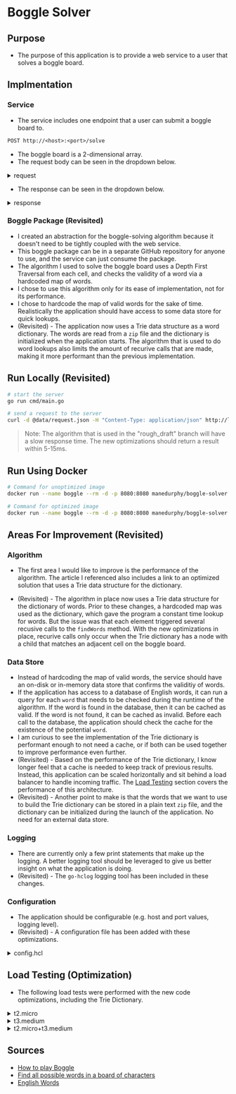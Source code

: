 # Boggle Solver

## Purpose

- The purpose of this application is to provide a web service to a user that solves a boggle board.

## Implmentation

### Service

- The service includes one endpoint that a user can submit a boggle board to.

```txt
POST http://<host>:<port>/solve
```

- The boggle board is a 2-dimensional array.
- The request body can be seen in the dropdown below.

<details>

<summary>request</summary>

```json
{
    "board": [
        ["D", "A", "T"],
        ["U", "A", "K"],
        ["P", "L", "A"],
        ["M", "Y", "O"],
        ["O", "G", "G"],
        ["L", "A", "N"]
    ]
}
```

</details>

- The response can be seen in the dropdown below.

<details>

<summary>response</summary>

```json
{
    "words_found": [
        "DATA",
        "PLAY",
        "GOLANG"
    ]
}
```

</details>

### Boggle Package (Revisited)

- I created an abstraction for the boggle-solving algorithm because it doesn't need to be tightly coupled with the web service.
- This boggle package can be in a separate GitHub repository for anyone to use, and the service can just consume the package.
- The algorithm I used to solve the boggle board uses a Depth First Traversal from each cell, and checks the validity of a word via a hardcoded map of words.
- I chose to use this algorithm only for its ease of implementation, not for its performance.
- I chose to hardcode the map of valid words for the sake of time. Realistically the application should have access to some data store for quick lookups.
- (Revisited) - The application now uses a Trie data structure as a word dictionary. The words are read from a `zip` file and the dictionary is initialized when the application starts. The algorithm that is used to do word lookups also limits the amount of recurive calls that are made, making it more performant than the previous implementation.

## Run Locally (Revisited)

```bash
# start the server
go run cmd/main.go

# send a request to the server
curl -d @data/request.json -H "Content-Type: application/json" http://localhost:8080/solve
```

>Note: The algorithm that is used in the "rough_draft" branch will have a slow response time. The new optimizations should return a result within 5-15ms.

## Run Using Docker

```bash
# Command for unoptimized image
docker run --name boggle --rm -d -p 8080:8080 manedurphy/boggle-solver:rough_draft

# Command for optimized image
docker run --name boggle --rm -d -p 8080:8080 manedurphy/boggle-solver:optimization
```

## Areas For Improvement (Revisited)

### Algorithm

- The first area I would like to improve is the performance of the algorithm. The article I referenced also includes a link to an optimized solution that uses a Trie data structure for the dictionary.

- (Revisited) - The algorithm in place now uses a Trie data structure for the dictionary of words. Prior to these changes, a hardcoded map was used as the dictionary, which gave the program a constant time lookup for words. But the issue was that each element triggered several recusive calls to the `findWords` method. With the new optimizations in place, recurive calls only occur when the Trie dictionary has a node with a child that matches an adjacent cell on the boggle board.

### Data Store

- Instead of hardcoding the map of valid words, the service should have an on-disk or in-memory data store that confirms the validitiy of words.
- If the application has access to a database of English words, it can run a query for each `word` that needs to be checked during the runtime of the algorithm. If the word is found in the database, then it can be cached as valid. If the word is not found, it can be cached as invalid. Before each call to the database, the application should check the cache for the existence of the potential `word`.
- I am curious to see the implementation of the Trie dictionary is performant enough to not need a cache, or if both can be used together to improve performance even further.
- (Revisited) - Based on the performance of the Trie dictionary, I know longer feel that a cache is needed to keep track of previous results. Instead, this application can be scaled horizontally and sit behind a load balancer to handle incoming traffic. The [Load Testing](#load-testing-optimization) section covers the performance of this architecture.
- (Revisited) - Another point to make is that the words that we want to use to build the Trie dictionary can be stored in a plain text `zip` file, and the dictionary can be initialized during the launch of the application. No need for an external data store.

### Logging

- There are currently only a few print statements that make up the logging. A better logging tool should be leveraged to give us better insight on what the application is doing.
- (Revisited) - The `go-hclog` logging tool has been included in these changes.

### Configuration

- The application should be configurable (e.g. host and port values, logging level).
- (Revisited) - A configuration file has been added with these optimizations.

<details>

<summary>config.hcl</summary>

```hcl
host = "0.0.0.0"
port = 8080
words_zip_file = "data/words.zip"
log_level = "info"
```

</details>

## Load Testing (Optimization)

- The following load tests were performed with the new code optimizations, including the Trie Dictionary.

<details>

<summary>t2.micro</summary>

- 3 t2.micro EC2 nodes behind an Elastic Load Balancer (ELB)

```bash
# Apache Bench Command
ab -n 10000 -c 1000 -T "application/json" -p data/request.json http://boggle-362284770.us-east-1.elb.amazonaws.com/solve
```

- Results

```txt
Server Software:        
Server Hostname:        boggle-362284770.us-east-1.elb.amazonaws.com
Server Port:            80

Document Path:          /solve
Document Length:        2190 bytes

Concurrency Level:      1000
Time taken for tests:   9.800 seconds
Complete requests:      10000
Failed requests:        0
Total transferred:      23120000 bytes
Total body sent:        3470000
HTML transferred:       21900000 bytes
Requests per second:    1020.41 [#/sec] (mean)
Time per request:       980.002 [ms] (mean)
Time per request:       0.980 [ms] (mean, across all concurrent requests)
Transfer rate:          2303.89 [Kbytes/sec] received
                        345.78 kb/s sent
                        2649.67 kb/s total

Connection Times (ms)
              min  mean[+/-sd] median   max
Connect:       70   85  11.2     82     186
Processing:    72  789 956.5    286    3761
Waiting:       72  789 956.5    286    3761
Total:        150  874 956.5    368    3847

Percentage of the requests served within a certain time (ms)
  50%    368
  66%    725
  75%   1652
  80%   2032
  90%   2517
  95%   2871
  98%   2917
  99%   3586
 100%   3847 (longest request)
```

</details>

<details>

<summary>t3.medium</summary>

- 3 t2.medium EC2 nodes behind an Elastic Load Balancer (ELB)

```bash
# Apache Bench Command
ab -n 10000 -c 1000 -T "application/json" -p data/request.json http://boggle-362284770.us-east-1.elb.amazonaws.com:81/solve
```

- Results

```txt
Server Software:        
Server Hostname:        boggle-362284770.us-east-1.elb.amazonaws.com
Server Port:            81

Document Path:          /solve
Document Length:        2190 bytes

Concurrency Level:      1000
Time taken for tests:   4.483 seconds
Complete requests:      10000
Failed requests:        0
Total transferred:      23120000 bytes
Total body sent:        3500000
HTML transferred:       21900000 bytes
Requests per second:    2230.81 [#/sec] (mean)
Time per request:       448.267 [ms] (mean)
Time per request:       0.448 [ms] (mean, across all concurrent requests)
Transfer rate:          5036.76 [Kbytes/sec] received
                        762.48 kb/s sent
                        5799.24 kb/s total

Connection Times (ms)
              min  mean[+/-sd] median   max
Connect:       70   82  18.3     81    1094
Processing:    74  322 169.9    281    1171
Waiting:       74  322 169.9    281    1171
Total:        151  404 172.3    363    1466

Percentage of the requests served within a certain time (ms)
  50%    363
  66%    453
  75%    507
  80%    534
  90%    621
  95%    711
  98%    861
  99%    922
 100%   1466 (longest request)
```

</details>

<details>

<summary>t2.micro+t3.medium</summary>

- 3 t2.medium EC2 nodes behind an Elastic Load Balancer (ELB)

```bash
# Apache Bench Command
ab -n 10000 -c 1000 -T "application/json" -p data/request.json http://boggle-362284770.us-east-1.elb.amazonaws.com:81/solve
```

- Results

```txt
Server Software:        
Server Hostname:        boggle-362284770.us-east-1.elb.amazonaws.com
Server Port:            80

Document Path:          /solve
Document Length:        2190 bytes

Concurrency Level:      1000
Time taken for tests:   3.771 seconds
Complete requests:      10000
Failed requests:        0
Total transferred:      23120000 bytes
Total body sent:        3470000
HTML transferred:       21900000 bytes
Requests per second:    2651.50 [#/sec] (mean)
Time per request:       377.145 [ms] (mean)
Time per request:       0.377 [ms] (mean, across all concurrent requests)
Transfer rate:          5986.58 [Kbytes/sec] received
                        898.51 kb/s sent
                        6885.09 kb/s total

Connection Times (ms)
              min  mean[+/-sd] median   max
Connect:       72  160 120.6    102     536
Processing:    73  176 123.4    119     545
Waiting:       73  176 123.4    118     544
Total:        150  336 236.0    231    1016

Percentage of the requests served within a certain time (ms)
  50%    231
  66%    303
  75%    362
  80%    432
  90%    799
  95%    884
  98%    926
  99%    960
 100%   1016 (longest request)

```

</details>

## Sources

- [How to play Boggle](https://www.youtube.com/watch?v=BJAdXnGAb7k)
- [Find all possible words in a board of characters](https://www.geeksforgeeks.org/boggle-find-possible-words-board-characters/?ref=lbp)
- [English Words](https://github.com/dwyl/english-words)
